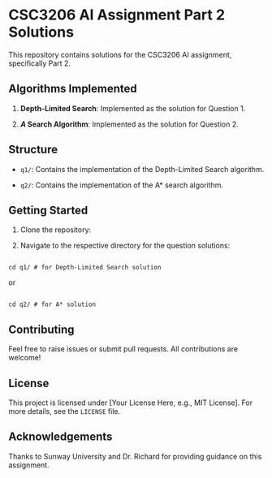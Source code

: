 
# CSC3206 AI Assignment Part 2 Solutions

  

This repository contains solutions for the CSC3206 AI assignment, specifically Part 2.

  

## Algorithms Implemented

  

1.  **Depth-Limited Search**: Implemented as the solution for Question 1.

2.  ***A* Search Algorithm**: Implemented as the solution for Question 2.

  

## Structure

  

-  `q1/`: Contains the implementation of the Depth-Limited Search algorithm.

-  `q2/`: Contains the implementation of the A* search algorithm.

  

## Getting Started

  

1. Clone the repository:

  

2. Navigate to the respective directory for the question solutions:

  

```

cd q1/ # for Depth-Limited Search solution

```


or


```

cd q2/ # for A* solution

```

  
  

## Contributing

  

Feel free to raise issues or submit pull requests. All contributions are welcome!

  

## License

  

This project is licensed under [Your License Here, e.g., MIT License]. For more details, see the `LICENSE` file.

  

## Acknowledgements

  

Thanks to Sunway University and Dr. Richard for providing guidance on this assignment.